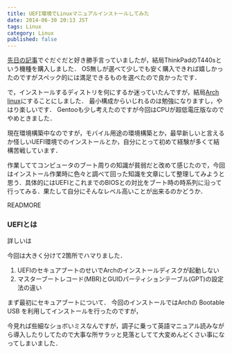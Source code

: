 ```yaml
---
title: UEFI環境でLinuxマニュアルインストールしてみた
date: 2014-06-30 20:13 JST
tags: Linux
category: Linux
published: false
---
```


[先日の記事](/雑記/ラップトップの購入を検討中.html)でぐだぐだと好き勝手言っていましたが，結局ThinkPadのT440sという機種を購入しました．
OS無しが選べて少しでも安く購入できれば嬉しかったのですがスペック的には満足できるものを選べたので良かったです．

で，インストールするディストリを何にするか迷っていたんですが，結局[Arch linux](https://www.archlinux.org/)にすることにしました．
最小構成からいじれるのは勉強になりますし，やはり楽しいです．
Gentooも少し考えたのですが今回はCPUが超低電圧版なのでやめときました．

現在環境構築中なのですが，モバイル用途の環境構築とか，最早新しいと言えるか怪しいUEFI環境でのインストールとか，自分にとって初めて経験が多くて結構苦戦しています．

作業しててコンピュータのブート周りの知識が貧弱だと改めて感じたので，今回はインストール作業時に色々と調べて回った知識を文章にして整理してみようと思う．具体的にはUEFIとこれまでのBIOSとの対比をブート時の時系列に沿って行ってみる．果たして自分にそんなレベル高いことが出来るのかどうか．

READMORE

### UEFIとは

詳しいは

今回は大きく分けて2箇所でハマりました．

1. UEFIのセキュアブートのせいでArchのインストールディスクが起動しない
2. マスターブートレコード(MBR)とGUIDパーティションテーブル(GPT)の設定法の違い

まず最初にセキュアブートについて．
今回のインストールではArchの Bootable USB を利用してインストールを行ったのですが，

今見れば些細なショボいミスなんですが，調子に乗って英語マニュアル読みながら導入したりしてたので大事な所サラッと見落としてて大変めんどくさい事になってしまいました．
